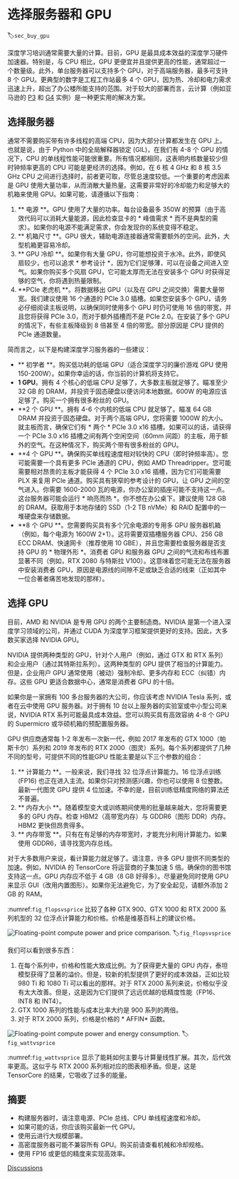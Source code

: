 # 选择服务器和 GPU
:label:`sec_buy_gpu`

深度学习培训通常需要大量的计算。目前，GPU 是最具成本效益的深度学习硬件加速器。特别是，与 CPU 相比，GPU 更便宜并且提供更高的性能，通常超过一个数量级。此外，单台服务器可以支持多个 GPU，对于高端服务器，最多可支持 8 个 GPU。更典型的数字是工程工作站最多 4 个 GPU，因为热、冷却和电力需求迅速上升，超出了办公楼所能支持的范围。对于较大的部署而言，云计算（例如亚马逊的 [P3](https://aws.amazon.com/ec2/instance-types/p3/) 和 [G4](https://aws.amazon.com/blogs/aws/in-the-works-ec2-instances-g4-with-nvidia-t4-gpus/) 实例）是一种更实用的解决方案。 

## 选择服务器

通常不需要购买带有许多线程的高端 CPU，因为大部分计算都发生在 GPU 上。也就是说，由于 Python 中的全局解释器锁定 (GIL)，在我们有 4-8 个 GPU 的情况下，CPU 的单线程性能可能很重要。所有情况都相同，这表明内核数量较少但时钟频率更高的 CPU 可能是更经济的选择。例如，在 6 核 4 GHz 和 8 核 3.5 GHz CPU 之间进行选择时，前者更可取，尽管总速度较低。一个重要的考虑因素是 GPU 使用大量功率，从而消散大量热量。这需要非常好的冷却能力和足够大的机箱来使用 GPU。如果可能，请遵循以下指南： 

1. ** 电源 **。GPU 使用了大量的功率。每台设备最多 350W 的预算（由于高效代码可以消耗大量能源，因此检查显卡的 * 峰值需求 * 而不是典型的需求）。如果你的电源不能满足需求，你会发现你的系统变得不稳定。
1. ** 机箱尺寸 **。GPU 很大，辅助电源连接器通常需要额外的空间。此外，大型机箱更容易冷却。
1. ** GPU 冷却 **。如果你有大量 GPU，你可能想投资于水冷。此外，即使风扇较少，也可以追求 * 参考设计 *，因为它们足够薄，可以在设备之间进入空气。如果你购买多个风扇 GPU，它可能太厚而无法在安装多个 GPU 时获得足够的空气，你将遇到热量限制。
1. **PCIe 老虎机 **。将数据移出 GPU（以及在 GPU 之间交换）需要大量带宽。我们建议使用 16 个通道的 PCIe 3.0 插槽。如果您安装多个 GPU，请务必仔细阅读主板说明，以确保同时使用多个 GPU 时仍可使用 16 倍的带宽，并且您将获得 PCIe 3.0，而对于额外插槽而不是 PCIe 2.0。在安装了多个 GPU 的情况下，有些主板降级到 8 倍甚至 4 倍的带宽。部分原因是 CPU 提供的 PCIe 通道数量。

简而言之，以下是构建深度学习服务器的一些建议： 

* ** 初学者 **。购买低功耗的低端 GPU（适合深度学习的廉价游戏 GPU 使用 150-200W）。如果你幸运的话，你当前的计算机将支持它。
* **1 GPU**。拥有 4 个核心的低端 CPU 足够了，大多数主板就足够了。瞄准至少 32 GB 的 DRAM，并投资于固态硬盘以便访问本地数据。600W 的电源应该足够了。购买一个拥有很多粉丝的 GPU。
* **2 个 GPU **。拥有 4-6 个内核的低端 CPU 就足够了。瞄准 64 GB DRAM 并投资于固态硬盘。对于两个高端 GPU，您将需要 1000W 的大小。就主板而言，确保它们有 * 两个 * PCIe 3.0 x16 插槽。如果可以的话，请获得一个 PCIe 3.0 x16 插槽之间有两个空闲空间（60mm 间距）的主板，用于额外的空气。在这种情况下，购买两个带有很多粉丝的 GPU。
* **4 个 GPU **。确保购买单线程速度相对较快的 CPU（即时钟频率高）。您可能需要一个具有更多 PCIe 通道的 CPU，例如 AMD Threadripper。您可能需要相对昂贵的主板才能获得 4 个 PCIe 3.0 x16 插槽，因为它们可能需要 PLX 来复用 PCIe 通道。购买具有狭窄的参考设计的 GPU，让 GPU 之间的空气进入。你需要 1600-2000 瓦的电源，你办公室的插座可能不支持这一点。这台服务器可能会运行 * 响亮而热 *。你不想在办公桌下。建议使用 128 GB 的 DRAM。获取用于本地存储的 SSD（1-2 TB nVMe）和 RAID 配置中的一堆硬盘来存储数据。
* **8 个 GPU **。您需要购买具有多个冗余电源的专用多 GPU 服务器机箱（例如，每个电源为 1600W 2+1）。这将需要双插槽服务器 CPU、256 GB ECC DRAM、快速网卡（推荐使用 10 GBE），并且您需要检查服务器是否支持 GPU 的 * 物理外形 *。消费者 GPU 和服务器 GPU 之间的气流和布线布置显著不同（例如，RTX 2080 与特斯拉 V100）。这意味着您可能无法在服务器中安装消费者 GPU，原因是电源线的间隙不足或缺乏合适的线束（正如其中一位合著者痛苦地发现的那样）。

## 选择 GPU

目前，AMD 和 NVIDIA 是专用 GPU 的两个主要制造商。NVIDIA 是第一个进入深度学习领域的公司，并通过 CUDA 为深度学习框架提供更好的支持。因此，大多数买家选择 NVIDIA GPU。 

NVIDIA 提供两种类型的 GPU，针对个人用户（例如，通过 GTX 和 RTX 系列）和企业用户（通过其特斯拉系列）。这两种类型的 GPU 提供了相当的计算能力。但是，企业用户 GPU 通常使用（被动）强制冷却、更多内存和 ECC（纠错）内存。这些 GPU 更适合数据中心，通常是消费者 GPU 的十倍。 

如果你是一家拥有 100 多台服务器的大公司，你应该考虑 NVIDIA Tesla 系列，或者在云中使用 GPU 服务器。对于拥有 10 台以上服务器的实验室或中小型公司来说，NVIDIA RTX 系列可能最具成本效益。您可以购买具有高效容纳 4-8 个 GPU 的 Supermicro 或华硕机箱的预配置服务器。 

GPU 供应商通常每 1-2 年发布一次新一代，例如 2017 年发布的 GTX 1000（帕斯卡尔）系列和 2019 年发布的 RTX 2000（图灵）系列。每个系列都提供了几种不同的型号，可提供不同的性能GPU 性能主要是以下三个参数的组合： 

1. ** 计算能力 **。一般来说，我们寻找 32 位浮点计算能力。16 位浮点训练 (FP16) 也正在进入主流。如果你只对预测感兴趣，你也可以使用 8 位整数。最新一代图灵 GPU 提供 4 位加速。不幸的是，目前训练低精度网络的算法还不普遍。
1. ** 内存大小 **。随着模型变大或训练期间使用的批量越来越大，您将需要更多的 GPU 内存。检查 HBM2（高带宽内存）与 GDDR6（图形 DDR）内存。HBM2 更快但昂贵得多。
1. ** 内存带宽 **。只有在有足够的内存带宽时，才能充分利用计算能力。如果使用 GDDR6，请寻找宽内存总线。

对于大多数用户来说，看计算能力就足够了。请注意，许多 GPU 提供不同类型的加速。例如，NVIDIA 的 TensorCore 将运营商的子集加速 5 倍。确保你的图书馆支持这一点。GPU 内存应不低于 4 GB（8 GB 好得多）。尽量避免同时使用 GPU 来显示 GUI（改用内置图形）。如果你无法避免它，为了安全起见，请额外添加 2 GB 的 RAM。 

:numref:`fig_flopsvsprice` 比较了各种 GTX 900、GTX 1000 和 RTX 2000 系列机型的 32 位浮点计算能力和价格。价格是维基百科上的建议价格。 

![Floating-point compute power and price comparison. ](../img/flopsvsprice.svg)
:label:`fig_flopsvsprice`

我们可以看到很多东西： 

1. 在每个系列中，价格和性能大致成比例。为了获得更大量的 GPU 内存，泰坦模型获得了显著的溢价。但是，较新的机型提供了更好的成本效益，正如比较 980 Ti 和 1080 Ti 可以看出的那样。对于 RTX 2000 系列来说，价格似乎没有太大改善。但是，这是因为它们提供了远远优越的低精度性能（FP16、INT8 和 INT4）。
2. GTX 1000 系列的性能与成本比率大约是 900 系列的两倍。
3. 对于 RTX 2000 系列，价格是价格的 * AFFIN* 函数。

![Floating-point compute power and energy consumption. ](../img/wattvsprice.svg)
:label:`fig_wattvsprice`

:numref:`fig_wattvsprice` 显示了能耗如何主要与计算量线性扩展。其次，后代效率更高。这似乎与 RTX 2000 系列相对应的图表相矛盾。但是，这是 TensorCore 的结果，它吸收了过多的能量。 

## 摘要

* 构建服务器时，请注意电源、PCIe 总线、CPU 单线程速度和冷却。
* 如果可能的话，你应该购买最新一代 GPU。
* 使用云进行大规模部署。
* 高密度服务器可能不兼容所有 GPU。购买前请查看机械和冷却规格。
* 使用 FP16 或更低的精度来实现高效率。

[Discussions](https://discuss.d2l.ai/t/425)

